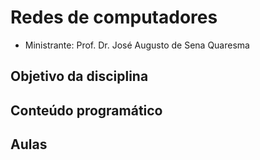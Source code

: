 # Redes de computadores #
* Ministrante: Prof. Dr. José Augusto de Sena Quaresma
## Objetivo da disciplina ##
## Conteúdo programático ##
## Aulas ##
